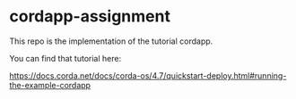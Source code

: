 # cordapp-assignment 

This repo is the implementation of the tutorial cordapp. 

You can find that tutorial here: 

https://docs.corda.net/docs/corda-os/4.7/quickstart-deploy.html#running-the-example-cordapp
